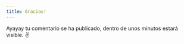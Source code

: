 ```yaml
---
title: Gracias!
---
```


Ayayay tu comentario se ha publicado, dentro de unos minutos estará visible. ✌️